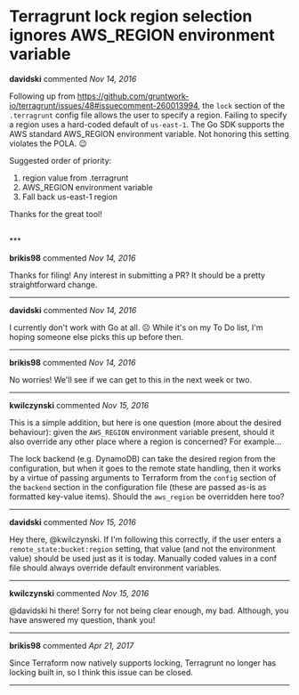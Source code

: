 # Terragrunt lock region selection ignores AWS_REGION environment variable

**davidski** commented *Nov 14, 2016*

Following up from https://github.com/gruntwork-io/terragrunt/issues/48#issuecomment-260013994, the `lock` section of the `.terragrunt` config file allows the user to specify a region. Failing to specify a region uses a hard-coded default of `us-east-1`. The Go SDK supports the AWS standard AWS_REGION environment variable. Not honoring this setting violates the POLA. :wink:

Suggested order of priority:

1. region value from .terragrunt
2. AWS_REGION environment variable
3. Fall back us-east-1 region

Thanks for the great tool!


<br />
***


**brikis98** commented *Nov 14, 2016*

Thanks for filing! Any interest in submitting a PR? It should be a pretty straightforward change.

***

**davidski** commented *Nov 14, 2016*

I currently don't work with Go at all. :frowning_face: While it's on my To Do list, I'm hoping someone else picks this up before then.

***

**brikis98** commented *Nov 14, 2016*

No worries! We'll see if we can get to this in the next week or two.

***

**kwilczynski** commented *Nov 15, 2016*

This is a simple addition, but here is one question (more about the desired behaviour): given the `AWS_REGION` environment variable present, should it also override any other place where a region is concerned? For example...

The lock backend (e.g. DynamoDB) can take the desired region from the configuration, but when it goes to the remote state handling, then it works by a virtue of passing arguments to Terraform from the `config` section of the `backend` section in the configuration file (these are passed as-is as formatted key-value items). Should the `aws_region` be overridden here too?

***

**davidski** commented *Nov 15, 2016*

Hey there, @kwilczynski. If I'm following this correctly, if the user enters a `remote_state:bucket:region` setting, that value (and not the environment value) should be used just as it is today. Manually coded values in a conf file should always override default environment variables.

***

**kwilczynski** commented *Nov 15, 2016*

@davidski hi there! Sorry for not being clear enough, my bad. Although, you have answered my question, thank you!

***

**brikis98** commented *Apr 21, 2017*

Since Terraform now natively supports locking, Terragrunt no longer has locking built in, so I think this issue can be closed. 
***


